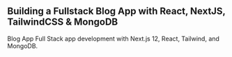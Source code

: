 ## Building a Fullstack Blog App with React, NextJS, TailwindCSS & MongoDB

Blog App  Full Stack app development with Next.js 12, React, Tailwind, and MongoDB.
